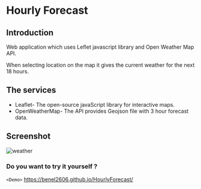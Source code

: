 # Hourly Forecast

## Introduction

Web application which uses Leflet javascript library and Open Weather Map API.

When selecting location on the map it gives the current weather for the next 18 hours.


## The services 
- Leaflet- The open-source javaScript library for interactive maps.
- OpenWeatherMap- The API provides Geojson file with 3 hour forecast data.

## Screenshot
![weather](https://user-images.githubusercontent.com/33378368/50538175-eef9be80-0b73-11e9-9ca6-9e17f711f77a.JPG)

### Do you want to try it yourself ? 
`<Demo>`  <https://benel2606.github.io/HourlyForecast/>
